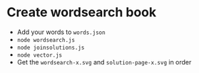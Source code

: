 # Create wordsearch book
- Add your words to `words.json`
- `node wordsearch.js`
- `node joinsolutions.js`
- `node vector.js`
- Get the `wordsearch-x.svg` and `solution-page-x.svg` in order
